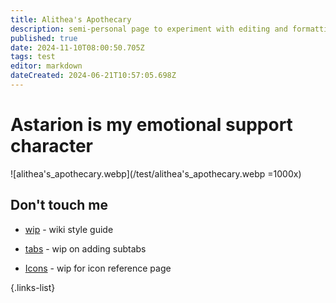 ```yaml
---
title: Alithea's Apothecary
description: semi-personal page to experiment with editing and formatting without affecting the main content of the wiki
published: true
date: 2024-11-10T08:00:50.705Z
tags: test
editor: markdown
dateCreated: 2024-06-21T10:57:05.698Z
---
```


# Astarion is my emotional support character
![alithea's_apothecary.webp](/test/alithea's_apothecary.webp =1000x)

## Don't touch me

- [wip](/test/alitheas-apothecary/wip) - wiki style guide

- [tabs](/test/alitheas-apothecary/tabs) - wip on adding subtabs

- [Icons](/test/alitheas-apothecary/Icons) - wip for icon reference page

{.links-list}





